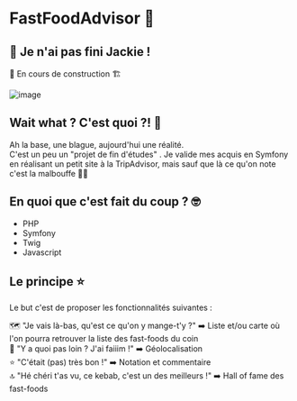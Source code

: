 # FastFoodAdvisor 🍔

## 👷 Je n'ai pas fini Jackie !

🚧 En cours de construction 🏗️

![image](https://user-images.githubusercontent.com/2474167/117319976-18d1f700-ae8c-11eb-8577-7e141e16ef04.png)


## Wait what ? C'est quoi ?! 🤔

Ah la base, une blague, aujourd'hui une réalité.<br />
C'est un peu un "projet de fin d'études" . Je valide mes acquis en Symfony en réalisant un petit site à la TripAdvisor, mais sauf que là ce qu'on note c'est la malbouffe 🍔🍟

## En quoi que c'est fait du coup ? 🤓

- PHP
- Symfony 
- Twig
- Javascript

## Le principe ⭐

Le but c'est de proposer les fonctionnalités suivantes : 

🗺️ "Je vais là-bas, qu'est ce qu'on y mange-t'y ?" ➡️ Liste et/ou carte où l'on pourra retrouver la liste des fast-foods du coin<br />
📍 "Y a quoi pas loin ? J'ai faiiim !" ➡️ Géolocalisation <br />
⭐ "C'était (pas) très bon !" ➡️ Notation et commentaire <br />
🔝 "Hé chéri t'as vu, ce kebab, c'est un des meilleurs !" ➡️ Hall of fame des fast-foods <br />
